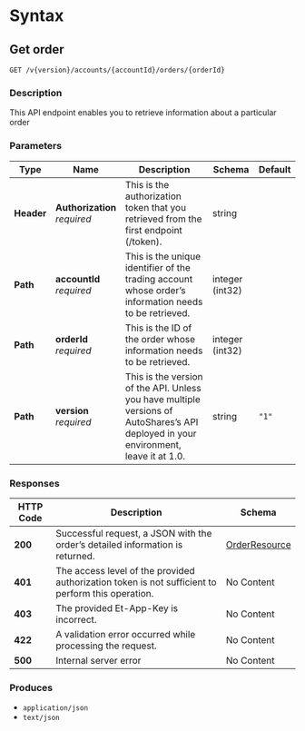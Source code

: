 # Syntax

## Get order

```
GET /v{version}/accounts/{accountId}/orders/{orderId}
```

### Description

This API endpoint enables you to retrieve information about a particular order

### Parameters

| Type       | Name                                                       | Description                                                                                                                          | Schema          | Default |
| ---------- | ---------------------------------------------------------- | ------------------------------------------------------------------------------------------------------------------------------------ | --------------- | ------- |
| **Header** | <p><strong>Authorization</strong><br><em>required</em></p> | This is the authorization token that you retrieved from the first endpoint (/token).                                                 | string          |         |
| **Path**   | <p><strong>accountId</strong><br><em>required</em></p>     | This is the unique identifier of the trading account whose order’s information needs to be retrieved.                                | integer (int32) |         |
| **Path**   | <p><strong>orderId</strong><br><em>required</em></p>       | This is the ID of the order whose information needs to be retrieved.                                                                 | integer (int32) |         |
| **Path**   | <p><strong>version</strong><br><em>required</em></p>       | This is the version of the API. Unless you have multiple versions of AutoShares’s API deployed in your environment, leave it at 1.0. | string          | `"1"`   |

### Responses

| HTTP Code | Description                                                                                       | Schema                                             |
| --------- | ------------------------------------------------------------------------------------------------- | -------------------------------------------------- |
| **200**   | Successful request, a JSON with the order’s detailed information is returned.                     | [OrderResource](orders\_getorder.md#orderresource) |
| **401**   | The access level of the provided authorization token is not sufficient to perform this operation. | No Content                                         |
| **403**   | The provided Et-App-Key is incorrect.                                                             | No Content                                         |
| **422**   | A validation error occurred while processing the request.                                         | No Content                                         |
| **500**   | Internal server error                                                                             | No Content                                         |

### Produces

* `application/json`
* `text/json`
